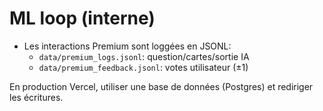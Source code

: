 # ML loop (interne)

- Les interactions Premium sont loggées en JSONL:
  - `data/premium_logs.jsonl`: question/cartes/sortie IA
  - `data/premium_feedback.jsonl`: votes utilisateur (±1)

En production Vercel, utiliser une base de données (Postgres) et rediriger les écritures.
